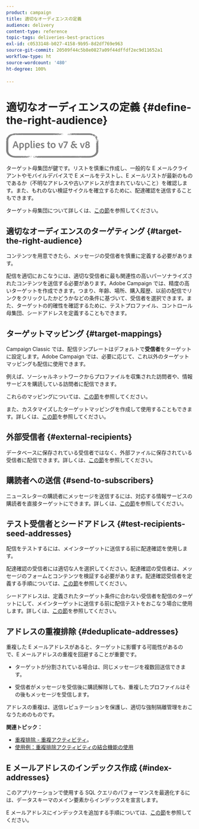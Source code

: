 ```yaml
---
product: campaign
title: 適切なオーディエンスの定義
audience: delivery
content-type: reference
topic-tags: deliveries-best-practices
exl-id: c0533148-b027-4158-9b95-8d2df769e963
source-git-commit: 20509f44c5b8e0827a09f44dffdf2ec9d11652a1
workflow-type: ht
source-wordcount: '480'
ht-degree: 100%

---
```


# 適切なオーディエンスの定義 {#define-the-right-audience}

![](../../assets/common.svg)

ターゲット母集団が鍵です。リストを慎重に作成し、一般的な E メールクライアントやモバイルデバイスで E メールをテストし、E メールリストが最新のものであるか（不明なアドレスや古いアドレスが含まれていないこと）を確認します。また、もれのない検証サイクルを確立するために、配達確認を送信することもできます。

ターゲット母集団について詳しくは、[この節](steps-defining-the-target-population.md)を参照してください。

## 適切なオーディエンスのターゲティング {#target-the-right-audience}

コンテンツを用意できたら、メッセージの受信者を慎重に定義する必要があります。

配信を適切におこなうには、適切な受信者に最も関連性の高いパーソナライズされたコンテンツを送信する必要があります。Adobe Campaign では、精度の高いターゲットを作成できます。つまり、年齢、場所、購入履歴、以前の配信でリンクをクリックしたかどうかなどの条件に基づいて、受信者を選択できます。また、ターゲットの的確性を確認するために、テストプロファイル、コントロール母集団、シードアドレスを定義することもできます。

## ターゲットマッピング {#target-mappings}

Campaign Classic では、配信テンプレートはデフォルトで&#x200B;**受信者**&#x200B;をターゲットに設定します。Adobe Campaign では、必要に応じて、これ以外のターゲットマッピングも配信に使用できます。

例えば、ソーシャルネットワークからプロファイルを収集された訪問者や、情報サービスを購読している訪問者に配信できます。

これらのマッピングについては、[この節](selecting-a-target-mapping.md)を参照してください。

また、カスタマイズしたターゲットマッピングを作成して使用することもできます。詳しくは、[この節](../../configuration/using/target-mapping.md)を参照してください。

## 外部受信者 {#external-recipients}

データベースに保存されている受信者ではなく、外部ファイルに保存されている受信者に配信できます。詳しくは、[この節](steps-defining-the-target-population.md#selecting-external-recipients)を参照してください。

## 購読者への送信 {#send-to-subscribers}

ニュースレターの購読者にメッセージを送信するには、対応する情報サービスの購読者を直接ターゲットにできます。詳しくは、[この節](managing-subscriptions.md#delivering-to-the-subscribers-of-a-service)を参照してください。


## テスト受信者とシードアドレス {#test-recipients-seed-addresses}

配信をテストするには、メインターゲットに送信する前に配達確認を使用します。

配達確認の受信者には適切な人を選択してください。配達確認の受信者は、メッセージのフォームとコンテンツを検証する必要があります。配達確認受信者を定義する手順については、[この節](steps-defining-the-target-population.md#selecting-the-proof-target)を参照してください。

シードアドレスは、定義されたターゲット条件に合わない受信者を配信のターゲットにして、メインターゲットに送信する前に配信テストをおこなう場合に使用します。詳しくは、[この節](about-seed-addresses.md)を参照してください。

## アドレスの重複排除 {#deduplicate-addresses}

重複した E メールアドレスがあると、ターゲットに影響する可能性があるので、E メールアドレスの重複を回避することが重要です。

* ターゲットが分割されている場合は、同じメッセージを複数回送信できます。

* 受信者がメッセージを受信後に購読解除しても、重複したプロファイルはその後もメッセージを受信します。

アドレスの重複は、送信レピュテーションを保護し、適切な強制隔離管理をおこなうためのものです。

**関連トピック：**

* [重複排除 - 重複アクティビティ](../../workflow/using/deduplication.md)。
* [使用例：重複排除アクティビティの結合機能の使用](../../workflow/using/deduplication-merge.md)

## E メールアドレスのインデックス作成 {#index-addresses}

このアプリケーションで使用する SQL クエリのパフォーマンスを最適化するには、データスキーマのメイン要素からインデックスを宣言します。

E メールアドレスにインデックスを追加する手順については、[この節](../../configuration/using/database-mapping.md#indexed-fields)を参照してください。
